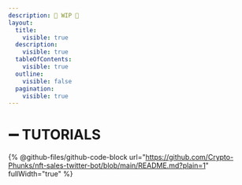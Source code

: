 ```yaml
---
description: 🚧 WIP 🚧
layout:
  title:
    visible: true
  description:
    visible: true
  tableOfContents:
    visible: true
  outline:
    visible: false
  pagination:
    visible: true
---
```


# ➖ TUTORIALS

{% @github-files/github-code-block url="https://github.com/Crypto-Phunks/nft-sales-twitter-bot/blob/main/README.md?plain=1" fullWidth="true" %}
